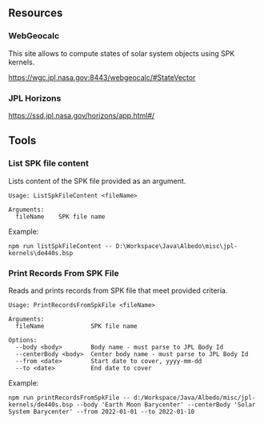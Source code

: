 ## Resources

### WebGeocalc
This site allows to compute states of solar system objects using SPK kernels.

https://wgc.jpl.nasa.gov:8443/webgeocalc/#StateVector

### JPL Horizons

https://ssd.jpl.nasa.gov/horizons/app.html#/

## Tools

### List SPK file content

Lists content of the SPK file provided as an argument.

```
Usage: ListSpkFileContent <fileName>

Arguments:
  fileName    SPK file name
```

Example:
```
npm run listSpkFileContent -- D:\Workspace\Java\Albedo\misc\jpl-kernels\de440s.bsp
```

### Print Records From SPK File

Reads and prints records from SPK file that meet provided criteria.

```
Usage: PrintRecordsFromSpkFile <fileName>

Arguments:
  fileName             SPK file name

Options:
  --body <body>        Body name - must parse to JPL Body Id
  --centerBody <body>  Center body name - must parse to JPL Body Id
  --from <date>        Start date to cover, yyyy-mm-dd
  --to <date>          End date to cover
```

Example:
```
npm run printRecordsFromSpkFile -- d:/Workspace/Java/Albedo/misc/jpl-kernels/de440s.bsp --body 'Earth Moon Barycenter' --centerBody 'Solar System Barycenter' --from 2022-01-01 --to 2022-01-10
```
